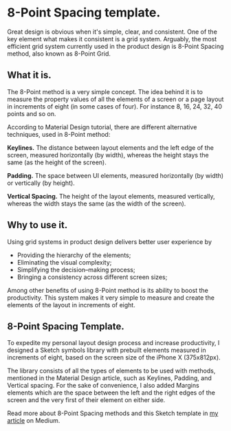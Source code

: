 # 8-Point Spacing template.

Great design is obvious when it's simple, clear, and consistent. One of the key element what makes it consistent is a grid system. Arguably, the most efficient grid system currently used in the product design is 8-Point Spacing method, also known as 8-Point Grid.

## What it is.

The 8-Point method is a very simple concept. The idea behind it is to measure the property values of all the elements of a screen or a page layout in increments of eight (in some cases of four). For instance 8, 16, 24, 32, 40 points and so on.

According to Material Design tutorial, there are different alternative techniques, used in 8-Point method:

**Keylines.** The distance between layout elements and the left edge of the screen, measured horizontally (by width), whereas the height stays the same (as the height of the screen).

**Padding.** The space between UI elements, measured horizontally (by width) or vertically (by height).

**Vertical Spacing.** The height of the layout elements, measured vertically, whereas the width stays the same (as the width of the screen).

## Why to use it.

Using grid systems in product design delivers better user experience by
* Providing the hierarchy of the elements;
* Eliminating the visual complexity; 
* Simplifying the decision–making process;
* Bringing a consistency across different screen sizes;

Among other benefits of using 8-Point method is its ability to boost the productivity. This system makes it very simple to measure and create the elements of the layout  in increments of eight.

## 8-Point Spacing Template.

To expedite my personal layout design process and increase productivity, I designed a Sketch symbols library with prebuilt elements measured in increments of eight, based on the screen size of the iPhone X (375x812px). 

The library consists of all the types of elements to be used with methods, mentioned in the Material Design article, such as Keylines, Padding, and Vertical spacing. For the sake of convenience, I also added Margins elements which are the space between the left and the right edges of the screen and the very first of their element on either side.

Read more about 8-Point Spacing methods and this Sketch template in [my article](https://medium.com/@zhurankov/productivity-8-point-spacing-template-for-sketch-4c3da2f0dd56)
on Medium. 
